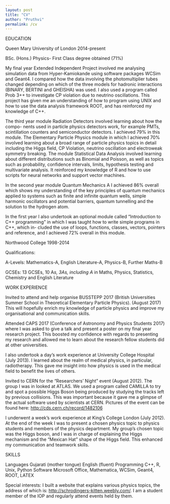 ```yaml
---
layout: post
title: "CV"
author: "Pruthvi"
permalink: /cv
---
```




EDUCATION 	

Queen Mary University of London                                                  2014-present



BSc. (Hons.)  Physics- First  Class degree obtained  (71%)


My final year Extended Independent Project  involved  me analysing  simulation  data from Hyper-Kamiokande using software packages WCSim and Geant4.  I compared  how the  data  involving the  photomultiplier tubes  changed  depending  on which of the  three models for hadronic  interactions (BINARY,  BERTINI and GHEISHA)  was used. I also used a program  called Prob 3++ to investigate CP violation due to neutrino  oscillations. This project  has given me an understanding of how to program  using UNIX and how to use the data  analysis framework ROOT,  and has reinforced  my knowledge of C++.


The third  year module Radiation Detectors  involved learning  about  how the compo- nents  used in particle  physics detectors  work, for example PMTs,  scintillation counters and  semiconductor detectors. I achieved  79% in this  module.  The  Elementary Particle Physics module in which I achieved 70% involved learning about a broad range of particle physics topics in detail  including the Higgs field, CP Violation,  neutrino  oscillation and electroweak symmetry  breaking.  The module Statistical Data  Analysis involved learning about  different distributions such  as Binomial  and  Poisson,  as well as topics  such  as probability, confidence intervals,  limits,  hypothesis  testing  and multivariate analysis.  It reinforced  my knowledge of R and  how to use scripts  for neural  networks  and  support vector machines.


In the second year module Quantum Mechanics A I achieved 86% overall which shows my understanding of the  key principles  of quantum mechanics  applied  to systems  such as finite and infinite quantum wells, simple harmonic  oscillators  and potential barriers, quantum tunnelling  and the solution  to the hydrogen  atom.


In the  first  year  I also undertook an  optional  module  called “Introduction to  C++ programming” in which I was taught how to write simple programs  in C++, which in- cluded the use of loops, functions,  classes, vectors, pointers  and reference, and I achieved
72% overall in this module.


Northwood College                                                                          1998-2014



Qualifications:


A-Levels:    Mathematics-A, English Literature-A, Physics-B,  Further Maths-B


GCSEs: 	13 GCSEs, 10 A*s, 3As, including A* in Maths,  Physics,  Statistics, Chemistry  and English Literature


WORK EXPERIENCE 	

Invited  to attend and help organise BUSSTEPP 2017 (British  Universities  Summer School in Theoretical Elementary Particle Physics).  (August  2017) This will hopefully enrich my knowledge of particle  physics and improve my organisational and communication  skills.


Attended CAPS  2017 (Conference  of Astronomy  and Physics  Students 2017) where I was asked to give a talk  and present a poster  on my final year research  project.  This boosted  my confidence with regards  to presenting  my research  and allowed me to learn about  the research  fellow students did at other  universities.


I also undertook a day’s work experience at University  College Hospital  (July  2013). I learned  about  the realm of medical physics, in particular, radiotherapy. This gave me insight into how physics is used in the medical field to benefit the lives of others.


Invited  to CERN  for the “Researchers’  Night”  event (August  2012). The group I was in looked at ATLAS. We used a program  called CAMILLA to try  and spot a possible Higgs Boson being produced  by studying  the tracks  left by previous collisions. This
was important because it gave me a glimpse of the actual  software used by scientists  at
CERN.  Pictures of the event can be found here: http://cds.cern.ch/record/1482106


I underwent a week’s work experience at King’s College London (July  2012). At the end of the week I was to present a chosen physics topic to physics students and members of the physics department. My group’s chosen topic was the Higgs boson, and I was in charge of explaining  the Higgs mechanism  and the “Mexican Hat”  shape of the Higgs field. This enhanced  my communication and teamwork  skills.


SKILLS 	

Languages       Gujarati (mother  tongue) English (fluent)
Programming     C++, R, Unix, Python
Software        Microsoft Office, Mathematica, WCSim, Geant4, ROOT, LATEX

Special  interests:   I built  a website that explains various physics topics, the address of which is: http://schrodingers-kitten.weebly.com/. I am a student member  of the IOP and regularly  attend events  held by them.
